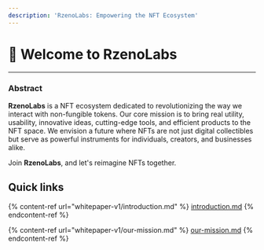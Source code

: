 ```yaml
---
description: 'RzenoLabs: Empowering the NFT Ecosystem'
---
```


# 👋 Welcome to RzenoLabs

***

### Abstract

**RzenoLabs** is a NFT ecosystem dedicated to revolutionizing the way we interact with non-fungible tokens. Our core mission is to bring real utility, usability, innovative ideas, cutting-edge tools, and efficient products to the NFT space. We envision a future where NFTs are not just digital collectibles but serve as powerful instruments for individuals, creators, and businesses alike.

Join **RzenoLabs**, and let's reimagine NFTs together.

## Quick links

{% content-ref url="whitepaper-v1/introduction.md" %}
[introduction.md](whitepaper-v1/introduction.md)
{% endcontent-ref %}

{% content-ref url="whitepaper-v1/our-mission.md" %}
[our-mission.md](whitepaper-v1/our-mission.md)
{% endcontent-ref %}
